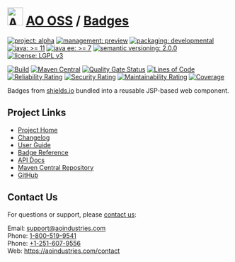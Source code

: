 # [<img src="ao-logo.png" alt="AO Logo" width="35" height="40">](https://github.com/ao-apps) [AO OSS](https://github.com/ao-apps/ao-oss) / [Badges](https://github.com/ao-apps/ao-badges)

[![project: alpha](https://oss.aoapps.com/ao-badges/project-alpha.svg)](https://aoindustries.com/life-cycle#project-alpha)
[![management: preview](https://oss.aoapps.com/ao-badges/management-preview.svg)](https://aoindustries.com/life-cycle#management-preview)
[![packaging: developmental](https://oss.aoapps.com/ao-badges/packaging-developmental.svg)](https://aoindustries.com/life-cycle#packaging-developmental)  
[![java: &gt;= 11](https://oss.aoapps.com/ao-badges/java-11.svg)](https://docs.oracle.com/en/java/javase/11/)
[![java ee: &gt;= 7](https://oss.aoapps.com/ao-badges/javaee-7.svg)](https://docs.oracle.com/javaee/7/)
[![semantic versioning: 2.0.0](https://oss.aoapps.com/ao-badges/semver-2.0.0.svg)](http://semver.org/spec/v2.0.0.html)
[![license: LGPL v3](https://oss.aoapps.com/ao-badges/license-lgpl-3.0.svg)](https://www.gnu.org/licenses/lgpl-3.0)

[![Build](https://github.com/ao-apps/ao-badges/workflows/Build/badge.svg?branch=master)](https://github.com/ao-apps/ao-badges/actions?query=workflow%3ABuild)
[![Maven Central](https://maven-badges.herokuapp.com/maven-central/com.aoapps/ao-badges/badge.svg)](https://maven-badges.herokuapp.com/maven-central/com.aoapps/ao-badges)
[![Quality Gate Status](https://sonarcloud.io/api/project_badges/measure?branch=master&project=com.aoapps%3Aao-badges&metric=alert_status)](https://sonarcloud.io/dashboard?branch=master&id=com.aoapps%3Aao-badges)
[![Lines of Code](https://sonarcloud.io/api/project_badges/measure?branch=master&project=com.aoapps%3Aao-badges&metric=ncloc)](https://sonarcloud.io/component_measures?branch=master&id=com.aoapps%3Aao-badges&metric=ncloc)  
[![Reliability Rating](https://sonarcloud.io/api/project_badges/measure?branch=master&project=com.aoapps%3Aao-badges&metric=reliability_rating)](https://sonarcloud.io/component_measures?branch=master&id=com.aoapps%3Aao-badges&metric=Reliability)
[![Security Rating](https://sonarcloud.io/api/project_badges/measure?branch=master&project=com.aoapps%3Aao-badges&metric=security_rating)](https://sonarcloud.io/component_measures?branch=master&id=com.aoapps%3Aao-badges&metric=Security)
[![Maintainability Rating](https://sonarcloud.io/api/project_badges/measure?branch=master&project=com.aoapps%3Aao-badges&metric=sqale_rating)](https://sonarcloud.io/component_measures?branch=master&id=com.aoapps%3Aao-badges&metric=Maintainability)
[![Coverage](https://sonarcloud.io/api/project_badges/measure?branch=master&project=com.aoapps%3Aao-badges&metric=coverage)](https://sonarcloud.io/component_measures?branch=master&id=com.aoapps%3Aao-badges&metric=Coverage)

Badges from [shields.io](https://shields.io/) bundled into a reusable JSP-based web component.

## Project Links
* [Project Home](https://oss.aoapps.com/badges/)
* [Changelog](https://oss.aoapps.com/badges/changelog)
* [User Guide](https://oss.aoapps.com/badges/user-guide)
* [Badge Reference](https://oss.aoapps.com/badges/badge-reference)
* [API Docs](https://oss.aoapps.com/badges/apidocs/)
* [Maven Central Repository](https://central.sonatype.com/search?namespace=com.aoapps&q=a%3Aao-badges)
* [GitHub](https://github.com/ao-apps/ao-badges)

## Contact Us
For questions or support, please [contact us](https://aoindustries.com/contact):

Email: [support@aoindustries.com](mailto:support@aoindustries.com)  
Phone: [1-800-519-9541](tel:1-800-519-9541)  
Phone: [+1-251-607-9556](tel:+1-251-607-9556)  
Web: https://aoindustries.com/contact
